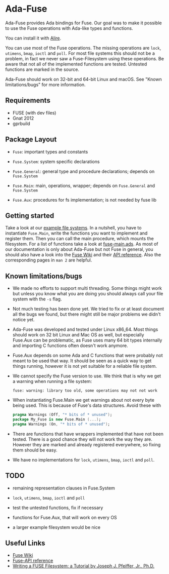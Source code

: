 Ada-Fuse
========

Ada-Fuse provides Ada bindings for Fuse. Our goal was to make it possible to
use the Fuse operations with Ada-like types and functions.

You can install it with [Alire](https://alire.ada.dev).

You can use most of the Fuse operations. The missing operations are `lock`,
`utimens`, `bmap`, `ioctl` and `poll`. For most file systems this should not be
a problem, in fact we never saw a Fuse-Filesystem using these operations. Be
aware that not all of the implemented functions are tested. Untested functions
are marked in the source.

Ada-Fuse should work on 32-bit and 64-bit Linux and macOS. See "Known
limitations/bugs" for more information.

Requirements
------------

*   FUSE (with dev files)
*   Gnat 2012
*   gprbuild

Package Layout
--------------
* `Fuse`: important types and constants
* `Fuse.System`: system specific declarations
* `Fuse.General`: general type and procedure declarations; depends on `Fuse.System`

* `Fuse.Main`: main, operations, wrapper; depends on `Fuse.General` and `Fuse.System`

* `Fuse.Aux`: procedures for fs implementation; is not needed by fuse lib

Getting started
---------------

Take a look at our [example file systems](examples). In a nutshell, you have to
instantiate `Fuse.Main`, write the functions you want to implement and register
them. Then you can call the main procedure, which mounts the filesystem. For a
list of functions take a look at [fuse-main.ads](src/fuse-main.ads). As most of
our documentation is only about Ada-Fuse but not Fuse in general, you should
also have a look into the [Fuse Wiki](http://sourceforge.net/apps/mediawiki/fuse)
and their [API reference](http://fuse.sourceforge.net/doxygen/index.html). Also
the corresponding pages in `man 2` are helpful.

Known limitations/bugs
------------------------

* We made no efforts to support multi threading. Some things might work but
  unless you know what you are doing you should always call your file system
  with the `-s` flag.

* Not much testing has been done yet. We tried to fix or at least document all
  the bugs we found, but there might still be major problems we didn't notice
  yet.

* Ada-Fuse was developed and tested under Linux x86_64. Most things should work
  on 32 bit Linux and Mac OS as well, but especially Fuse.Aux can be
  problematic, as Fuse uses many 64 bit types internally and importing C
  functions often doesn't work anymore.

* Fuse.Aux depends on some Ada and C functions that were probably not meant to
  be used that way. It should be seen as a quick way to get things running,
  however it is not yet suitable for a reliable file system.

* We cannot specify the Fuse version to use. We think that is why we get a
  warning when running a file system:

      fuse: warning: library too old, some operations may not not work

* When instantiating Fuse.Main we get warnings about not every byte being used.
  This is because of Fuse's data structures. Avoid these with

  ```ada
  pragma Warnings (Off, "* bits of * unused");
  package My_Fuse is new Fuse.Main (...);
  pragma Warnings (On, "* bits of * unused");
  ```

* There are functions that have wrappers implemented that have not been tested.
  There is a good chance they will not work the way they are. However they are
  marked and already registered everywhere, so fixing them should be easy.

* We have no implementations for `lock`, `utimens`, `bmap`, `ioctl` and `poll`.

TODO
----

* remaining representation clauses in Fuse.System

* `lock`, `utimens`, `bmap`, `ioctl` and `poll`

* test the untested functions, fix if necessary

* functions for Fuse.Aux, that will work on every OS

* a larger example filesystem would be nice


Useful Links
------------

* [Fuse Wiki](http://sourceforge.net/apps/mediawiki/fuse)
* [Fuse-API reference](http://fuse.sourceforge.net/doxygen/index.html)
* [Writing a FUSE Filesystem: a Tutorial by Joseph J. Pfeiffer, Jr.,
  Ph.D.](http://www.cs.nmsu.edu/~pfeiffer/fuse-tutorial/)
